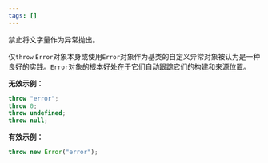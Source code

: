 ```yaml
---
tags: []
---
```


禁止将文字量作为异常抛出。

仅`throw` `Error`对象本身或使用`Error`对象作为基类的自定义异常对象被认为是一种良好的实践。`Error`对象的根本好处在于它们自动跟踪它们的构建和来源位置。

**无效示例：**

```typescript
throw "error";
throw 0;
throw undefined;
throw null;
```

**有效示例：**

```typescript
throw new Error("error");
```